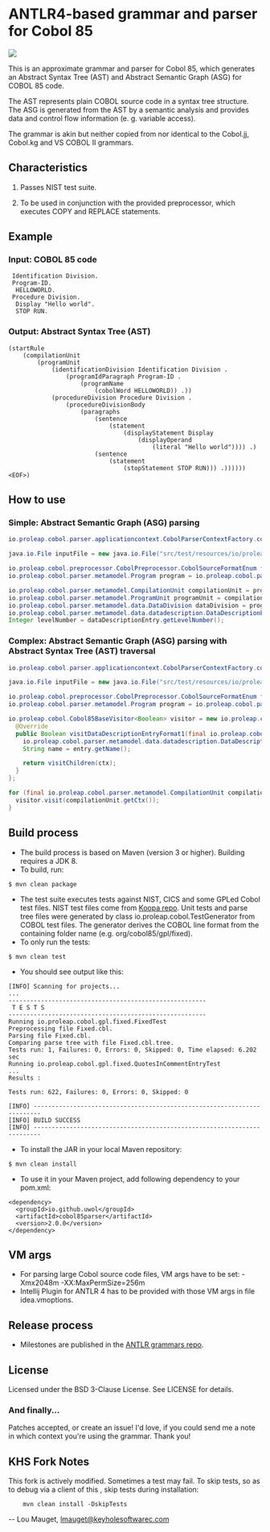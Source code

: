 ANTLR4-based grammar and parser for Cobol 85
============================================

<a href="https://travis-ci.org/uwol/cobol85parser"><img src="https://api.travis-ci.org/uwol/cobol85parser.png"></a>

This is an approximate grammar and parser for Cobol 85, which generates an 
Abstract Syntax Tree (AST) and Abstract Semantic Graph (ASG) for COBOL 85 code.

The AST represents plain COBOL source code in a syntax tree structure. 
The ASG is generated from the AST by a semantic analysis and provides data and control 
flow information (e. g. variable access).

The grammar is akin but neither copied from nor identical to the Cobol.jj, 
Cobol.kg and VS COBOL II grammars.


Characteristics
---------------

1. Passes NIST test suite.

2. To be used in conjunction with the provided preprocessor, which executes
   COPY and REPLACE statements.


Example
-------

### Input: COBOL 85 code

```
 Identification Division.
 Program-ID.
  HELLOWORLD.
 Procedure Division.
  Display "Hello world".
  STOP RUN.
```

### Output: Abstract Syntax Tree (AST)

```
(startRule
	(compilationUnit
		(programUnit
			(identificationDivision Identification Division .
				(programIdParagraph Program-ID .
					(programName
						(cobolWord HELLOWORLD)) .))
			(procedureDivision Procedure Division .
				(procedureDivisionBody
					(paragraphs
						(sentence
							(statement
								(displayStatement Display
									(displayOperand 
										(literal "Hello world")))) .)
						(sentence
							(statement
								(stopStatement STOP RUN))) .)))))) <EOF>)
```


How to use
----------

### Simple: Abstract Semantic Graph (ASG) parsing

```java
io.proleap.cobol.parser.applicationcontext.CobolParserContextFactory.configureDefaultApplicationContext();

java.io.File inputFile = new java.io.File("src/test/resources/io/proleap/cobol/gpl/parser/HelloWorld.cbl");

io.proleap.cobol.preprocessor.CobolPreprocessor.CobolSourceFormatEnum format = io.proleap.cobol.preprocessor.CobolPreprocessor.CobolSourceFormatEnum.TANDEM;
io.proleap.cobol.parser.metamodel.Program program = io.proleap.cobol.parser.applicationcontext.CobolParserContext.getInstance().getParserRunner().analyzeFile(inputFile, format);

io.proleap.cobol.parser.metamodel.CompilationUnit compilationUnit = program.getCompilationUnit("HelloWorld");
io.proleap.cobol.parser.metamodel.ProgramUnit programUnit = compilationUnit.getProgramUnit();
io.proleap.cobol.parser.metamodel.data.DataDivision dataDivision = programUnit.getDataDivision();
io.proleap.cobol.parser.metamodel.data.datadescription.DataDescriptionEntry dataDescriptionEntry = dataDivision.getWorkingStorageSection().getDataDescriptionEntry("ITEMS");
Integer levelNumber = dataDescriptionEntry.getLevelNumber();
```

### Complex: Abstract Semantic Graph (ASG) parsing with Abstract Syntax Tree (AST) traversal

```java
io.proleap.cobol.parser.applicationcontext.CobolParserContextFactory.configureDefaultApplicationContext();

java.io.File inputFile = new java.io.File("src/test/resources/io/proleap/cobol/gpl/parser/HelloWorld.cbl");

io.proleap.cobol.preprocessor.CobolPreprocessor.CobolSourceFormatEnum format = io.proleap.cobol.preprocessor.CobolPreprocessor.CobolSourceFormatEnum.TANDEM;
io.proleap.cobol.parser.metamodel.Program program = io.proleap.cobol.parser.applicationcontext.CobolParserContext.getInstance().getParserRunner().analyzeFile(inputFile, format);

io.proleap.cobol.Cobol85BaseVisitor<Boolean> visitor = new io.proleap.cobol.Cobol85BaseVisitor<Boolean>() {
  @Override
  public Boolean visitDataDescriptionEntryFormat1(final io.proleap.cobol.Cobol85Parser.DataDescriptionEntryFormat1Context ctx) {
    io.proleap.cobol.parser.metamodel.data.datadescription.DataDescriptionEntry entry = (io.proleap.cobol.parser.metamodel.data.datadescription.DataDescriptionEntry) io.proleap.cobol.parser.applicationcontext.CobolParserContext.getInstance().getASGElementRegistry().getASGElement(ctx);
    String name = entry.getName();

    return visitChildren(ctx);
  }
};

for (final io.proleap.cobol.parser.metamodel.CompilationUnit compilationUnit : program.getCompilationUnits()) {
  visitor.visit(compilationUnit.getCtx());
}
```


Build process
-------------

* The build process is based on Maven (version 3 or higher). Building requires a JDK 8.
* To build, run:

```
$ mvn clean package
```

* The test suite executes tests against NIST, CICS and some GPLed Cobol test files. NIST test files come from [Koopa repo](https://github.com/goblindegook/Koopa/tree/master/testsuite/cobol85). Unit tests and parse tree files were generated by class io.proleap.cobol.TestGenerator from COBOL test files. The generator derives the COBOL line format from the containing folder name (e.g. org/cobol85/gpl/fixed).
* To only run the tests:

```
$ mvn clean test
```

* You should see output like this:

```
[INFO] Scanning for projects...
...
-------------------------------------------------------
 T E S T S
-------------------------------------------------------
Running io.proleap.cobol.gpl.fixed.FixedTest
Preprocessing file Fixed.cbl.
Parsing file Fixed.cbl.
Comparing parse tree with file Fixed.cbl.tree.
Tests run: 1, Failures: 0, Errors: 0, Skipped: 0, Time elapsed: 6.202 sec
Running io.proleap.cobol.gpl.fixed.QuotesInCommentEntryTest
...
Results :

Tests run: 622, Failures: 0, Errors: 0, Skipped: 0

[INFO] ------------------------------------------------------------------------
[INFO] BUILD SUCCESS
[INFO] ------------------------------------------------------------------------
```

* To install the JAR in your local Maven repository:

```
$ mvn clean install
```

* To use it in your Maven project, add following dependency to your pom.xml:

```
<dependency>
  <groupId>io.github.uwol</groupId>
  <artifactId>cobol85parser</artifactId>
  <version>2.0.0</version>
</dependency>
```


VM args
-------

* For parsing large Cobol source code files,  VM args have to be set: -Xmx2048m -XX:MaxPermSize=256m
* Intellij Plugin for ANTLR 4 has to be provided with those VM args in file idea.vmoptions.


Release process
---------------

* Milestones are published in the [ANTLR grammars repo](https://github.com/antlr/grammars-v4).


License
-------

Licensed under the BSD 3-Clause License. See LICENSE for details.

### And finally...

Patches accepted, or create an issue!
I'd love, if you could send me a note in which context you're using the grammar. Thank you!


## KHS Fork Notes

This fork is actively modified. Sometimes a test may fail. To skip tests,
so as to debug via a client of this , skip tests during installation:

```
    mvn clean install -DskipTests

```

-- Lou Mauget, lmauget@keyholesoftwarec.com
